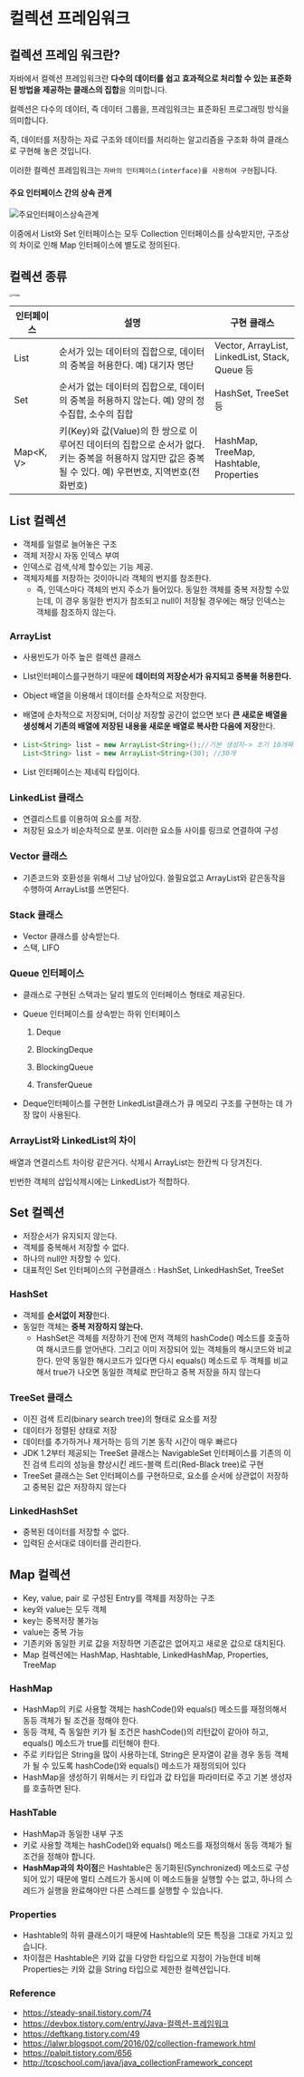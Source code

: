 # 컬렉션 프레임워크

## 컬렉션 프레임 워크란?

자바에서 컬렉션 프레임워크란 **다수의 데이터를 쉽고 효과적으로 처리할 수 있는 표준화된 방법을 제공하는 클래스의 집합**을 의미합니다.

컬렉션은 다수의 데이터, 즉 데이터 그룹을, 프레임워크는 표준화된 프로그래밍 방식을 의미합니다.

즉, 데이터를 저장하는 자료 구조와 데이터를 처리하는 알고리즘을 구조화 하여 클래스로 구현해 놓은 것입니다.

이러한 컬렉션 프레임워크는 `자바의 인터페이스(interface)를 사용하여 구현`됩니다.



#### 주요 인터페이스 간의 상속 관계

![주요인터페이스상속관계](http://tcpschool.com/lectures/img_java_collection_interface_diagram.png)

이중에서 List와 Set 인터페이스는 모두 Collection 인터페이스를 상속받지만, 구조상의 차이로 인해 Map 인터페이스에 별도로 정의된다.



## 컬렉션 종류

<img src="https://user-images.githubusercontent.com/36303777/79859027-4f68db00-840b-11ea-9886-f66c8530630b.png" alt="image" style="zoom:33%;" />

| **인터페이스** | **설명**                                                     | **구현 클래스**                                |
| -------------- | ------------------------------------------------------------ | ---------------------------------------------- |
| List<E>        | 순서가 있는 데이터의 집합으로, 데이터의 중복을 허용한다.  예) 대기자 명단 | Vector, ArrayList, LinkedList, Stack, Queue 등 |
| Set<E>         | 순서가 없는 데이터의 집합으로, 데이터의 중복을 허용하지 않는다. 예) 양의 정수집합, 소수의 집합 | HashSet, TreeSet 등                            |
| Map<K, V>      | 키(Key)와 값(Value)의 한 쌍으로 이루어진 데이터의 집합으로 순서가 없다. 키는 중복을 허용하지 않지만 값은 중복될 수 있다. 예) 우편번호, 지역번호(전화번호) | HashMap, TreeMap, Hashtable, Properties        |



## List 컬렉션

* 객체를 일렬로 늘어놓은 구조
* 객체 저장시 자동 인덱스 부여
* 인덱스로 검색,삭제 할수있는 기능 제공.
* 객체자체를 저장하는 것이아니라 객체의 번지를 참조한다.
  * 즉, 인덱스마다 객체의 번지 주소가 들어있다. 동일한 객체를 중복 저장할 수있는데, 이 경우 동일한 번지가 참조되고 null이 저장될 경우에는 해당 인덱스는 객체를 참조하지 않는다.

### ArrayList

* 사용빈도가 아주 높은 컬렉션 클래스

* LIst인터페이스를구현하기 때문에 **데이터의 저장순서가 유지되고 중복을 허용한다.**

* Object 배열을 이용해서 데이터를 순차적으로 저장한다.

* 배열에 순차적으로 저장되며, 더이상 저장할 공간이 없으면 보다 **큰 새로운 배열을 생성해서 기존의 배열에 저장된 내용을 새로운 배열로 복사한 다음에 저장**한다.

* ~~~java
  List<String> list = new ArrayList<String>();//기본 생성자-> 초기 10개짜리 자동 생성
  List<String> list = new ArrayList<String>(30); //30개
  ~~~

* List 인터페이스는 제네릭 타입이다.

### LinkedList<E> 클래스

* 연결리스트를 이용하여 요소를 저장.
* 저장된 요소가 비순차적으로 분포. 이러한 요소들 사이를 링크로 연결하여 구성

### Vector <E> 클래스

* 기존코드와 호환성을 위해서 그냥 남아있다. 쓸필요없고 ArrayList와 같은동작을 수행하여 ArrayList를 쓰면된다.

### Stack<E> 클래스

* Vector 클래스를 상속받는다.
* 스택, LIFO

### Queue<E> 인터페이스

* 클래스로 구현된 스택과는 달리 별도의 인터페이스 형태로 제공된다. 

* Queue 인터페이스를 상속받는 하위 인터페이스

  1. Deque<E>

  2. BlockingDeque<E>
  3. BlockingQueue<E>

  4. TransferQueue<E>

* Deque인터페이스를 구현한 LinkedList클래스가 큐 메모리 구조를 구현하는 데 가장 많이 사용된다.



### ArrayList와 LinkedList의 차이

배열과 연결리스트 차이랑 같은거다. 삭제시 ArrayList는 한칸씩 다 당겨진다.

빈번한 객체의 삽입삭제시에는 LinkedList가 적합하다.



## Set 컬렉션

* 저장순서가 유지되지 않는다.
* 객체를 중복해서 저장할 수 없다. 
* 하나의 null만 저장할 수 있다.
* 대표적인 Set 인터페이스의 구현클래스 : HashSet, LinkedHashSet, TreeSet

### HashSet

* 객체를 **순서없이 저장**한다.
* 동일한 객체는 **중복 저장하지 않는다.**
  * HashSet은 객체를 저장하기 전에 먼저 객체의 hashCode() 메소드를 호출하여 해시코드를 얻어낸다. 그리고 이미 저장되어 있는 객체들의 해시코드와 비교한다. 만약 동일한 해시코드가 있다면 다시 equals() 메소드로 두 객체를 비교해서 true가 나오면 동일한 객체로 판단하고 중복 저장을 하지 않는다

### TreeSet 클래스

* 이진 검색 트리(binary search tree)의 형태로 요소를 저장
* 데이터가 정렬된 상태로 저장
* 데이터를 추가하거나 제거하는 등의 기본 동작 시간이 매우 빠르다
* JDK 1.2부터 제공되는 TreeSet 클래스는 NavigableSet 인터페이스를 기존의 이진 검색 트리의 성능을 향상시킨 레드-블랙 트리(Red-Black tree)로 구현
* TreeSet 클래스는 Set 인터페이스를 구현하므로, 요소를 순서에 상관없이 저장하고 중복된 값은 저장하지 않는다

### LinkedHashSet

* 중복된 데이터를 저장할 수 없다. 
* 입력된 순서대로 데이터를 관리한다.

## Map 컬렉션

* Key, value, pair 로 구성된 Entry를 객체를 저장하는 구조
* key와 value는 모두 객체
* key는 중복저장 불가능
* value는 중복 가능
* 기존키와 동일한 키로 값을 저장하면 기존값은 없어지고 새로운 값으로 대치된다.
* Map 컬렉션에는 HashMap, Hashtable, LinkedHashMap, Properties, TreeMap

### HashMap

* HashMap의 키로 사용할 객체는 hashCode()와 equals() 메소드를 재정의해서 동등 객체가 될 조건을 정해야 한다.
* 동등 객체, 즉 동일한 키가 될 조건은 hashCode()의 리턴값이 같아야 하고, equals() 메소드가 true를 리턴해야 한다.
* 주로 키타입은 String을 많이 사용하는데, String은 문자열이 같을 경우 동등 객체가 될 수 있도록 hashCode()와 equals() 메소드가 재정의되어 있다
* HashMap을 생성하기 위해서는 키 타입과 값 타입을 파라미터로 주고 기본 생성자를 호출하면 된다.

### HashTable

* HashMap과 동일한 내부 구조
* 키로 사용할 객체는 hashCode()와 equals() 메소드를 재정의해서 동등 객체가 될 조건을 정해야 합니다.
* **HashMap과의 차이점**은 Hashtable은 동기화된(Synchronized) 메소드로 구성되어 있기 때문에 멀티 스레드가 동시에 이 메소드들을 실행할 수는 없고, 하나의 스레드가 실행을 완료해야만 다른 스레드를 실행할 수 있습니다.

### Properties

* Hashtable의 하위 클래스이기 때문에 Hashtable의 모든 특징을 그대로 가지고 있습니다.
* 차이점은 Hashtable은 키와 값을 다양한 타입으로 지정이 가능한데 비해 Properties는 키와 값을 String 타입으로 제한한 컬렉션입니다.

### Reference

* https://steady-snail.tistory.com/74
* https://devbox.tistory.com/entry/Java-컬렉션-프레임워크
* https://deftkang.tistory.com/49
* https://lalwr.blogspot.com/2016/02/collection-framework.html
* https://palpit.tistory.com/656
* http://tcpschool.com/java/java_collectionFramework_concept